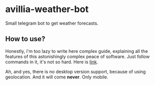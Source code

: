 # avillia-weather-bot
Small telegram bot to get weather forecasts.
## How to use?
Honestly, i'm too lazy to write here complex guide, explaining all the features of this astonishingly complex peace of software. Just follow commands in it, it's not so hard. Here is [link](https://t.me/avillia_weather_bot).

Ah, and yes, there is no desktop version support, because of using geolocation. And it will come __never__. Only mobile.
